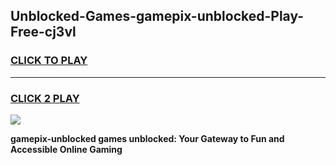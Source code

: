 
## Unblocked-Games-gamepix-unblocked-Play-Free-cj3vl
<h3>
<a href="https://premium76.site?title=gamepix-unblocked&ref=23A">CLICK TO PLAY</a></h3>
<hr>

<h3>
<a href="https://premium76.site?title=gamepix-unblocked&ref=23A">CLICK 2 PLAY</a>
  
</h3>

<a href="https://premium76.site?title=gamepix-unblocked&ref=23A"><img src="https://clearcache.store/games.png"></a>


**gamepix-unblocked games unblocked: Your Gateway to Fun and Accessible Online Gaming**
